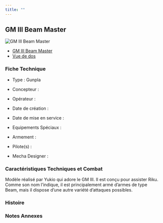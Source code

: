 ```yaml
---
title: ""
---
```



GM III Beam Master
------------------




![GM III Beam Master](/images/stories/saga/gundambd/mechas/gm-iii-beam-master.png)
* [GM III Beam Master](javascript:change_image_m('images/stories/saga/gundambd/mechas/gm-iii-beam-master.png');)
* [Vue de dos](javascript:change_image_m('images/stories/saga/gundambd/mechas/gm-iii-beam-master-dos.png');)





### Fiche Technique


- Type : Gunpla
   
- Concepteur : 
   
- Opérateur : 
   
- Date de création : 
   
- Date de mise en service : 
   
- Equipements Spéciaux :




- Armement :




- Pilote(s) : 
 




- Mecha Designer : 



### Caractéristiques Techniques et Combat


Modèle réalisé par Yukio qui adore le GM III. Il est conçu pour assister Riku. Comme son nom l’indique, il est principalement armé d’armes de type Beam, mais il dispose d’une autre variété d’attaques possibles.


### Histoire


### Notes Annexes


